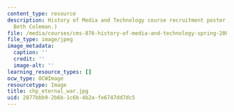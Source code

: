 ```yaml
---
content_type: resource
description: History of Media and Technology course recruitment poster. (Image by
  Beth Coleman.)
file: /media/courses/cms-876-history-of-media-and-technology-spring-2005/2877bbb92b6b1c6b4b2afe6747dd7dc5_chp_eternal_war.jpg
file_type: image/jpeg
image_metadata:
  caption: ''
  credit: ''
  image-alt: ''
learning_resource_types: []
ocw_type: OCWImage
resourcetype: Image
title: chp_eternal_war.jpg
uid: 2877bbb9-2b6b-1c6b-4b2a-fe6747dd7dc5
---
```

